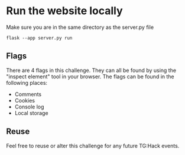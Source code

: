 # Run the website locally

Make sure you are in the same directory as the server.py file

`flask --app server.py run`


## Flags

There are 4 flags in this challenge. They can all be found by using the "inspect element" tool in your browser. The flags can be found in the following places:

* Comments
* Cookies
* Console log
* Local storage 


## Reuse

Feel free to reuse or alter this challenge for any future TG:Hack events. 